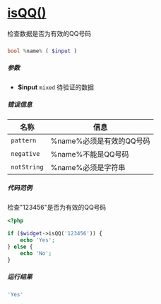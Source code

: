 [isQQ()](http://twinh.github.com/widget/api/isQQ)
=================================================

检查数据是否为有效的QQ号码

### 
```php
bool %name% ( $input )
```

##### 参数
* **$input** `mixed` 待验证的数据


##### 错误信息
| **名称**              | **信息**                                                       | 
|-----------------------|----------------------------------------------------------------|
| `pattern`             | %name%必须是有效的QQ号码                                       |
| `negative`            | %name%不能是QQ号码                                             |
| `notString`           | %name%必须是字符串                                             |


##### 代码范例
检查"123456"是否为有效的QQ号码
```php
<?php
 
if ($widget->isQQ('123456')) {
    echo 'Yes';
} else {
    echo 'No';
}
```
##### 运行结果
```php
'Yes'
```
